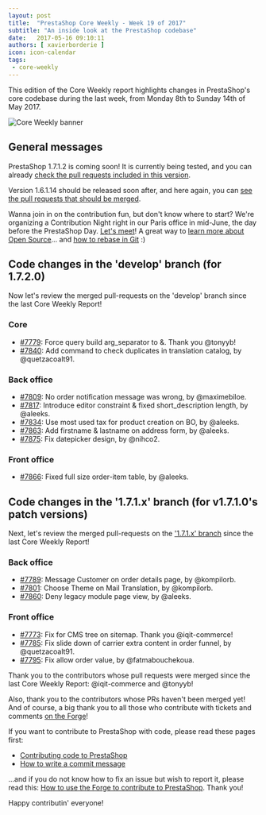 ```yaml
---
layout: post
title:  "PrestaShop Core Weekly - Week 19 of 2017"
subtitle: "An inside look at the PrestaShop codebase"
date:   2017-05-16 09:10:11
authors: [ xavierborderie ]
icon: icon-calendar
tags:
 - core-weekly
---
```


This edition of the Core Weekly report highlights changes in PrestaShop's core codebase during the last week, from Monday 8th to Sunday 14th of May 2017.

![Core Weekly banner](/assets/images/2017/04/core_weekly_banner.jpg)


## General messages

PrestaShop 1.7.1.2 is coming soon! It is currently being tested, and you can already [check the pull requests included in this version](https://github.com/PrestaShop/PrestaShop/pulls?utf8=%E2%9C%93&q=is%3Apr%20is%3Amerged%20milestone%3A1.7.1.2).

Version 1.6.1.14 should be released soon after, and here again, you can [see the pull requests that should be merged](https://github.com/PrestaShop/PrestaShop/pulls?utf8=%E2%9C%93&q=is%3Apr%20milestone%3A1.6.1.14%20).

Wanna join in on the contribution fun, but don't know where to start? We're organizing a Contribution Night right in our Paris office in mid-June, the day before the PrestaShop Day. [Let's meet](http://build.prestashop.com/news/contributor-night-barcamp-prestashop-day-paris-2017/)! A great way to [learn more about Open Source](http://build.prestashop.com/news/being-in-an-open-source-community/)... and [how to rebase in Git](http://build.prestashop.com/news/rebasing-your-git-branch/) :)


## Code changes in the 'develop' branch (for 1.7.2.0)

Now let's review the merged pull-requests on the 'develop' branch since the last Core Weekly Report!


### Core 

* [#7779](https://github.com/PrestaShop/PrestaShop/pull/7779): Force query build arg_separator to &. Thank you @tonyyb!
* [#7840](https://github.com/PrestaShop/PrestaShop/pull/7840): Add command to check duplicates in translation catalog, by @quetzacoalt91.

### Back office

* [#7809](https://github.com/PrestaShop/PrestaShop/pull/7809): No order notification message was wrong, by @maximebiloe.
* [#7817](https://github.com/PrestaShop/PrestaShop/pull/7817): Introduce editor constraint & fixed short_description length, by @aleeks.
* [#7834](https://github.com/PrestaShop/PrestaShop/pull/7834): Use most used tax for product creation on BO, by @aleeks.
* [#7863](https://github.com/PrestaShop/PrestaShop/pull/7863): Add firstname & lastname on address form, by @aleeks.
* [#7875](https://github.com/PrestaShop/PrestaShop/pull/7875): Fix datepicker design, by @nihco2.

### Front office

* [#7866](https://github.com/PrestaShop/PrestaShop/pull/7866): Fixed full size order-item table, by @aleeks.


## Code changes in the '1.7.1.x' branch (for v1.7.1.0's patch versions) 

Next, let's review the merged pull-requests on the ['1.7.1.x' branch](https://github.com/PrestaShop/PrestaShop/tree/1.7.1.x) since the last Core Weekly Report!

### Back office

* [#7789](https://github.com/PrestaShop/PrestaShop/pull/7789): Message Customer on order details page, by @kompilorb.
* [#7801](https://github.com/PrestaShop/PrestaShop/pull/7801): Choose Theme on Mail Translation, by @kompilorb.
* [#7860](https://github.com/PrestaShop/PrestaShop/pull/7860): Deny legacy module page view, by @aleeks.

### Front office

* [#7773](https://github.com/PrestaShop/PrestaShop/pull/7773): Fix for CMS tree on sitemap. Thank you @iqit-commerce!
* [#7785](https://github.com/PrestaShop/PrestaShop/pull/7785): Fix slide down of carrier extra content in order funnel, by @quetzacoalt91.
* [#7795](https://github.com/PrestaShop/PrestaShop/pull/7795): Fix allow order value, by @fatmabouchekoua.


Thank you to the contributors whose pull requests were merged since the last Core Weekly Report: @iqit-commerce and @tonyyb!

Also, thank you to the contributors whose PRs haven't been merged yet! And of course, a big thank you to all those who contribute with tickets and comments [on the Forge](http://forge.prestashop.com/)!

If you want to contribute to PrestaShop with code, please read these pages first:

 * [Contributing code to PrestaShop](http://doc.prestashop.com/display/PS16/Contributing+code+to+PrestaShop)
 * [How to write a commit message](http://doc.prestashop.com/display/PS16/How+to+write+a+commit+message)

...and if you do not know how to fix an issue but wish to report it, please read this: [How to use the Forge to contribute to PrestaShop](http://doc.prestashop.com/display/PS16/How+to+use+the+Forge+to+contribute+to+PrestaShop). Thank you!

Happy contributin' everyone!
